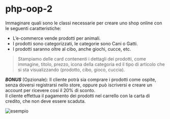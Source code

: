 # php-oop-2  

Immaginare quali sono le classi necessarie per creare uno shop online con le seguenti caratteristiche:  
- L’e-commerce vende prodotti per animali.  
- I prodotti sono categorizzati, le categorie sono Cani o Gatti.  
- I prodotti saranno oltre al cibo, anche giochi, cucce, etc.  
  
>Stampiamo delle card contenenti i dettagli dei prodotti, come immagine, titolo, prezzo, icona della categoria ed il tipo di articolo che si sta visualizzando (prodotto, cibo, gioco, cuccia).  
  
***BONUS*** (Opzionale):
Il cliente potrà sia comprare i prodotti come ospite, senza doversi registrarsi nello store, oppure può iscriversi e creare un account per ricevere cosi il 20% di sconto.  
Il cliente effettua il pagamento dei prodotti nel carrello con la carta di credito, che non deve essere scaduta.
  
![esempio]('./esempio.png')  